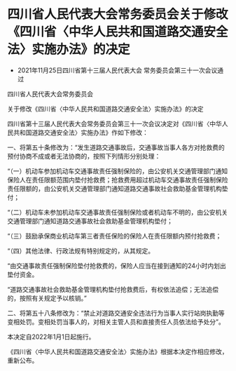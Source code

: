 # 四川省人民代表大会常务委员会关于修改《四川省〈中华人民共和国道路交通安全法〉实施办法》的决定

- 2021年11月25日四川省第十三届人民代表大会
  常务委员会第三十一次会议通过

<!-- INFO END -->

四川省人民代表大会常务委员会

关于修改《四川省〈中华人民共和国道路交通安全法〉实施办法》的决定

四川省第十三届人民代表大会常务委员会第三十一次会议决定对《四川省〈中华人民共和国道路交通安全法〉实施办法》作如下修改：

一、将第五十条修改为：“发生道路交通事故后，交通事故当事人各方对抢救费的预付协商不成或者无法协商的，按照下列情形分别处理：

“（一）机动车参加机动车交通事故责任强制保险的，由公安机关交通管理部门通知保险人在责任限额范围内垫付抢救费；抢救费用超过机动车交通事故责任强制保险责任限额的，由公安机关交通管理部门通知道路交通事故社会救助基金管理机构垫付；

“（二）机动车未参加机动车交通事故责任强制保险或者机动车不明的，由公安机关交通管理部门通知道路交通事故社会救助基金管理机构垫付；

“（三）鼓励承保商业机动车第三者责任保险的保险人在责任限额内预付抢救费；

“（四）其他法律、行政法规有特别规定的，从其规定。

“由交通事故责任强制保险垫付抢救费的，保险人应当在接到通知的24小时内划出垫付资金。

“道路交通事故社会救助基金管理机构垫付抢救费后，有权依法追偿；无法追偿的，按照有关规定予以核销。”

二、将第五十八条修改为：“禁止对道路交通安全违法行为当事人实行站岗执勤等变相处罚。变相处罚当事人的，对相关主管人员和直接责任人员依法给予处分”。

本决定自2022年1月1日起施行。

《四川省〈中华人民共和国道路交通安全法〉实施办法》根据本决定作相应修改，重新公布。
